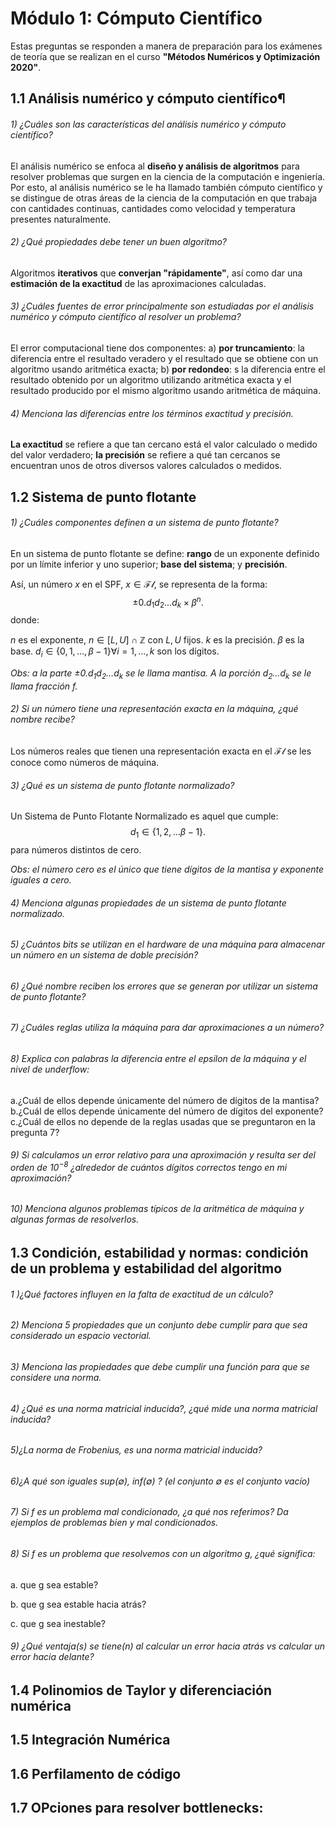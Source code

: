 # Módulo 1: Cómputo Científico

Estas preguntas se responden a manera de preparación para los exámenes de teoría que se realizan en el curso **"Métodos Numéricos y Optimización 2020"**.

## 1.1 Análisis numérico y cómputo científico¶

###### 1) ¿Cuáles son las características del análisis numérico y cómputo científico?

El análisis numérico se enfoca al **diseño y análisis de algoritmos** para resolver problemas que surgen en la ciencia de la computación e ingeniería. Por esto, al análisis numérico se le ha llamado también cómputo científico y se distingue de otras áreas de la ciencia de la computación en que trabaja con cantidades continuas, cantidades como velocidad y temperatura presentes naturalmente.

###### 2) ¿Qué propiedades debe tener un buen algoritmo?

Algoritmos **iterativos** que **converjan "rápidamente"**, así como dar una **estimación de la exactitud** de las aproximaciones calculadas.

###### 3) ¿Cuáles fuentes de error principalmente son estudiadas por el análisis numérico y cómputo científico al resolver un problema?

El error computacional tiene dos componentes: a) **por truncamiento**: la diferencia entre el resultado veradero y el resultado que se obtiene con un algoritmo usando aritmética exacta; b) **por redondeo**: s la diferencia entre el resultado obtenido por un algoritmo utilizando aritmética exacta y el resultado producido por el mismo algoritmo usando aritmética de máquina.

###### 4) Menciona las diferencias entre los términos exactitud y precisión.

**La exactitud** se refiere a que tan cercano está el valor calculado o medido del valor verdadero; **la precisión** se refiere a qué tan cercanos se encuentran unos de otros diversos valores calculados o medidos.

## 1.2 Sistema de punto flotante

###### 1) ¿Cuáles componentes definen a un sistema de punto flotante?


En un sistema de punto flotante se define: **rango** de un exponente definido por un límite inferior y uno superior; **base del sistema**; y **precisión**.

Así, un número $x$ en el SPF, $x \in \mathcal{F}\mathcal{l}$, se representa de la forma:
$$\pm 0.d_1d_2 \dots d_k \times \beta^n .$$
donde:

$n$ es el exponente, $n \in [L,U] \cap \mathbb{Z}$ con $L, U$ fijos.
$k$ es la precisión.
$\beta$ es la base.
$d_i \in \{0,1,\dots,\beta-1\} \forall i=1,\dots,k$ son los dígitos.

*Obs: a la parte $\pm 0.d_1d_2 \dots d_k$ se le llama mantisa. A la porción $d_2 \dots d_k$ se le llama fracción $f$.*

###### 2) Si un número tiene una representación exacta en la máquina, ¿qué nombre recibe?

Los números reales que tienen una representación exacta en el $\mathcal{F}\mathcal{l}$ se les conoce como números de máquina.

###### 3) ¿Qué es un sistema de punto flotante normalizado?

Un Sistema de Punto Flotante Normalizado es aquel que cumple: $$d_1 \in \{1,2,\dots \beta -1\}.$$ para números distintos de cero.

*Obs: el número cero es el único que tiene dígitos de la mantisa y exponente iguales a cero.*

###### 4) Menciona algunas propiedades de un sistema de punto flotante normalizado.

###### 5) ¿Cuántos bits se utilizan en el hardware de una máquina para almacenar un número en un sistema de doble precisión?
###### 6) ¿Qué nombre reciben los errores que se generan por utilizar un sistema de punto flotante?
###### 7) ¿Cuáles reglas utiliza la máquina para dar aproximaciones a un número?
###### 8) Explica con palabras la diferencia entre el epsilon de la máquina y el nivel de underflow:
a.¿Cuál de ellos depende únicamente del número de dígitos de la mantisa?
b.¿Cuál de ellos depende únicamente del número de dígitos del exponente?
c.¿Cuál de ellos no depende de la reglas usadas que se preguntaron en la pregunta 7?
###### 9) Si calculamos un error relativo para una aproximación y resulta ser del orden de $10^{-8}$ ¿alrededor de cuántos dígitos correctos tengo en mi aproximación?
###### 10) Menciona algunos problemas típicos de la aritmética de máquina y algunas formas de resolverlos.

## 1.3 Condición, estabilidad y normas: condición de un problema y estabilidad del algoritmo

###### 1 )¿Qué factores influyen en la falta de exactitud de un cálculo?
###### 2) Menciona $5$ propiedades que un conjunto debe cumplir para que sea considerado un espacio vectorial.
###### 3) Menciona las propiedades que debe cumplir una función para que se considere una norma.
###### 4) ¿Qué es una norma matricial inducida?, ¿qué mide una norma matricial inducida?
###### 5)¿La norma de Frobenius, es una norma matricial inducida?
###### 6)¿A qué son iguales $\text{sup}(\emptyset)$, $\text{inf}(\emptyset)$ ? (el conjunto $\emptyset$ es el conjunto vacío)
###### 7) Si f es un problema mal condicionado, ¿a qué nos referimos? Da ejemplos de problemas bien y mal condicionados.
###### 8) Si f es un problema que resolvemos con un algoritmo g, ¿qué significa:
a. que g sea estable?

b. que g sea estable hacia atrás?

c. que g sea inestable?

###### 9) ¿Qué ventaja(s) se tiene(n) al calcular un error hacia atrás vs calcular un error hacia delante?

## 1.4 Polinomios de Taylor y diferenciación numérica

## 1.5 Integración Numérica

## 1.6 Perfilamento de código

## 1.7 OPciones para resolver bottlenecks:
